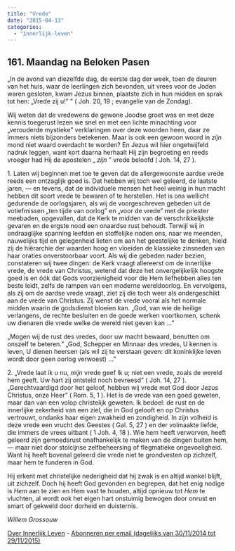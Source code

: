 ```yaml
---
title: "Vrede"
date: "2015-04-13"
categories: 
  - "innerlijk-leven"
---
```


## 161\. Maandag na Beloken Pasen

„In de avond van diezelfde dag, de eerste dag der week, toen de deuren van het huis, waar de leerlingen zich bevonden, uit vrees voor de Joden waren gesloten, kwam Jezus binnen, plaatste zich in hun midden en sprak tot hen: „Vrede zij u!” ” ( Joh. 20, 19 ; evangelie van de Zondag).

Wij weten dat de vredewens de gewone Joodse groet was en met deze kennis toegerust lezen we snel en met een lichte minachting voor „verouderde mystieke” verklaringen over deze woorden heen, daar ze immers niets bijzonders betekenen. Maar is ook een gewoon woord in _zijn_ mond niet waard overdacht te worden? En Jezus wil hier ongetwijfeld nadruk leggen, want kort daarna herhaalt Hij zijn begroeting en reeds vroeger had Hij de apostelen „ _zijn_ ” vrede beloofd ( Joh. 14, 27 ).

1\. Laten wij beginnen met toe te geven dat de allergewoonste aardse vrede reeds een ontzaglijk goed is. Dat hebben wij toch wel geleerd, de laatste jaren, — en tevens, dat de individuele mensen het heel weinig in hun macht hebben dit soort vrede te bewaren of te herstellen. Het is ons wellicht gedurende de oorlogsjaren, als wij de voorgeschreven gebeden uit de votiefmissen „ten tijde van oorlog” en „voor de vrede” met de priester meebaden, opgevallen, dat de Kerk te midden van de verschrikkelijkste gevaren en de ergste nood een onaardse rust behoudt. Terwijl wij in ondraaglijke spanning leefden en stoffelijke noden ons, naar we meenden, nauwelijks tijd en gelegenheid lieten om aan het geestelijke te denken, hield zij de hiërarchie der waarden hoog en vloeiden de klassieke zinsneden van haar oraties onverstoorbaar voort. Als wij die gebeden nader bezien, constateren wij twee dingen: de Kerk vraagt allereerst om de innerlijke vrede, de vrede van Christus, wetend dat deze het onvergelijkelijk hoogste goed is en óók dat Gods voorzienigheid voor die Hem liefhebben alles ten beste leidt, zelfs de rampen van een moderne wereldoorlog. En vervolgens, als zij om de aardse vrede vraagt, ziet zij die toch weer als ondergeschikt aan de vrede van Christus. Zij wenst de vrede vooral als het normale midden waarin de godsdienst bloeien kan. „God, van wie de heilige verlangens, de rechte besluiten en de goede werken voortkomen, schenk uw dienaren die vrede welke de wereld niet geven kan …”

„Mogen wij de rust des vredes, door uw macht bewaard, benutten om onszelf te beteren.” „God, Schepper en Minnaar des vredes, U kennen is leven, U dienen heersen (als wil zij te verstaan geven: dit koninklijke leven wordt door geen oorlog verwoest) …”

2\. „Vrede laat ik u nu, _mijn_ vrede geef Ik u; niet een vrede, zoals de wereld hem geeft. Uw hart zij ontsteld noch bevreesd” ( Joh. 14, 27 ). „Gerechtvaardigd door het geloof, hebben wij vrede met God door Jezus Christus, onze Heer” ( Rom. 5, 1 ). Het is de vrede van een goed geweten, maar dan van een volop christelijk geweten. Ik bedoel: de rust en de innerlijke zekerheid van een ziel, die in God gelooft en op Christus vertrouwt, ondanks haar eigen zwakheid en zondigheid. In zijn volheid is deze vrede een vrucht des Geestes ( Gal. 5, 27 ) en der volmaakte liefde, die immers de vrees uitbant ( 1 Joh. 4, 18 ). Wie hem heeft verworven, heeft geleerd zijn gemoedsrust onafhankelijk te maken van de dingen buiten hem, — maar niet door stoïcijnse zelfbeheersing of flegmatieke ongevoeligheid. Want hij heeft bovenal geleerd die vrede niet te grondvesten op zichzelf, maar hem te funderen in God.

Hij erkent met christelijke nederigheid dat hij zwak is en altijd wankel blijft, uit zichzelf. Doch hij heeft God gevonden en begrepen, dat het enig nodige is _Hem_ aan te zien en Hem vast te houden, altijd opnieuw tot _Hem_ te vluchten, al wordt ook het eigen hart onstuimig bewogen door onrust en smart of gekweld door dorheid en duisternis.

_Willem Grossouw_

[Over Innerlijk Leven](/blog/een-jaar-lang-innerlijk-leven-op-geloven-leren/) - [Abonneren per email (dagelijks van 30/11/2014 tot 29/11/2015)](http://eepurl.com/9P3DT)

